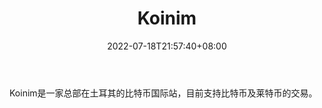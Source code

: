﻿---
weight: 
title: "Koinim"
description: "Koinim是一家总部在土耳其的比特币国际站，目前支持比特币及莱特币的交易"
date: 2022-07-18T21:57:40+08:00
lastmod: 2022-07-18T16:45:40+08:00
draft: false
authors: ["浮尘"]
featuredImage: "koinim.webp"
link: "https://koinim.com/"
tags: ["交易所","Koinim"]
categories: ["navigation"]
navigation: ["交易所"]
lightgallery: true
toc: true
pinned: false
recommend: false
recommend1: false
---
Koinim是一家总部在土耳其的比特币国际站，目前支持比特币及莱特币的交易。
